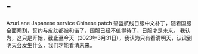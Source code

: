 # -
AzurLane Japanese service Chinese patch
碧蓝航线日服中文补丁，随着国服全面阉割，誓约与皮肤都被和谐了，国服已经不值得待了，日服才是未来。
我认为，这只是开始，截止至今天（2023年3月31日），我认为只有看清明天，认识到明天会发生什么，我们才能看清未来。
